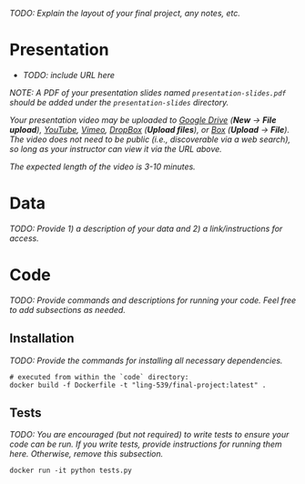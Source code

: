 _TODO: Explain the layout of your final project, any notes, etc._ 

# Presentation

- _TODO: include URL here_

_NOTE: A PDF of your presentation slides named `presentation-slides.pdf` should be added under the `presentation-slides` directory._

_Your presentation video may be uploaded to [Google Drive](https://drive.google.com/) (**New** &rarr; **File upload**), [YouTube](https://studio.youtube.com/), [Vimeo](https://vimeo.com/upload), [DropBox](https://www.dropbox.com) (**Upload files**), or [Box](https://arizona.account.box.com) (**Upload** &rarr; **File**).  The video does not need to be public (i.e., discoverable via a web search), so long as your instructor can view it via the URL above._ 

_The expected length of the video is 3-10 minutes._

# Data

_TODO: Provide 1) a description of your data and 2) a link/instructions for access._

# Code

_TODO: Provide commands and descriptions for running your code. Feel free to add subsections as needed._

## Installation

_TODO: Provide the commands for installing all necessary dependencies._

``` 
# executed from within the `code` directory:
docker build -f Dockerfile -t "ling-539/final-project:latest" .
```

## Tests

_TODO: You are encouraged (but not required) to write tests to ensure your code can be run.  If you write tests, provide instructions for running them here.  Otherwise, remove this subsection._

```
docker run -it python tests.py
```

